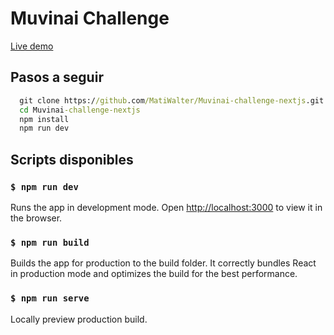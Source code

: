 # Muvinai Challenge

[Live demo](https://muvinai-challenge-nextjs.vercel.app/)

## Pasos a seguir

```cmd
  git clone https://github.com/MatiWalter/Muvinai-challenge-nextjs.git
  cd Muvinai-challenge-nextjs
  npm install
  npm run dev
```

## Scripts disponibles

### `$ npm run dev`

Runs the app in development mode.
Open <http://localhost:3000> to view it in the browser.

### `$ npm run build`

Builds the app for production to the build folder.
It correctly bundles React in production mode and optimizes the build for the best performance.

### `$ npm run serve`

Locally preview production build.
